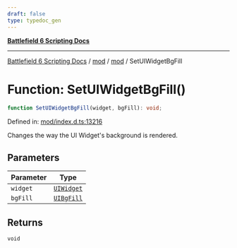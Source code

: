 ```yaml
---
draft: false
type: typedoc_gen
---
```


[**Battlefield 6 Scripting Docs**](../../../_index.md)

***

[Battlefield 6 Scripting Docs](../../../_index.md) / [mod](../../_index.md) / [mod](../_index.md) / SetUIWidgetBgFill

# Function: SetUIWidgetBgFill()

```ts
function SetUIWidgetBgFill(widget, bgFill): void;
```

Defined in: [mod/index.d.ts:13216](https://github.com/battlefield-portal-community/portal-docs/blob/6d87e21c5922a3efb03c634dbe98e5fe6e797672/generators/santiago/mod/index.d.ts#L13216)

Changes the way the UI Widget's background is rendered.

## Parameters

| Parameter | Type |
| ------ | ------ |
| `widget` | [`UIWidget`](../UIWidget/_index.md) |
| `bgFill` | [`UIBgFill`](../UIBgFill/_index.md) |

## Returns

`void`
